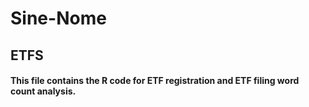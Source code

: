 # Sine-Nome
## ETFS
#### This file contains the R code for ETF registration and ETF filing word count analysis. 

